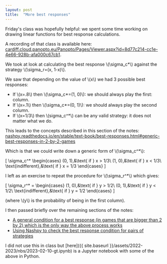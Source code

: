 ```yaml
---
layout: post
title:  "More best responses"
---
```


Friday's class was hopefully helpful: we spent some time working on drawing
linear functions for best response calculations.

A recording of that class is available here: [cardiff.cloud.panopto.eu/Panopto/Pages/Viewer.aspx?id=8d77c214-cc1e-4e66-928b-afa000c67cb1](https://cardiff.cloud.panopto.eu/Panopto/Pages/Viewer.aspx?id=8d77c214-cc1e-4e66-928b-afa000c67cb1).

We took at look at calculating the best response \\(\sigma\_c*\\) 
against 
the strategy \\(\sigma\_r=(x, 1-x)\\).

We saw that depending on the value of \\(x\\) we had 3 possible best responses:

- If \\(x=.8\\) then \\(\sigma\_c*=(1, 0)\\): we should always play the first:
  column.
- If \\(x=.1\\) then \\(\sigma\_c*=(0, 1)\\): we should always play the second
  column.
- If \\(x=1/3\\) then \\(sigma\_c^*\\) can be any valid strategy: it does not
  matter what we do.

This leads to the concepts described in this section of the notes:
[nashpy.readthedocs.io/en/stable/text-book/best-responses.html#generic-best-responses-in-2-by-2-games](https://nashpy.readthedocs.io/en/stable/text-book/best-responses.html#generic-best-responses-in-2-by-2-games)

Which is that we could write down a generic form of \\(\sigma\_c^*\\):

\[
\sigma\_c^*
\begin{cases}
    (0, 1),&\text{ if } x > 1/3\\
    (1, 0),&\text{ if } x < 1/3\\
    \text{indifferent},&\text{ if } x = 1/3
\end{cases}
\]

I left as an exercise to repeat the procedure for \\(\sigma\_r^*\\) which gives:


\[
\sigma\_r^* =
\begin{cases}
    (1, 0),&\text{ if } y > 1/2\\
    (0, 1),&\text{ if } y < 1/2\\
    \text{indifferent},&\text{ if } y = 1/2
\end{cases}
\]

(where \\(y\\) is the probability of being in the first column).

I then passed briefly over the remaining sections of the notes:

- [A general condition for a best response (in games that are bigger than 2 by
  2) which is the only way the above process works](https://nashpy.readthedocs.io/en/stable/text-book/best-responses.html#general-condition-for-a-best-response)
- [Using Nashpy to check the best response condition for pairs of strategies](https://nashpy.readthedocs.io/en/stable/how-to/check-best-responses.html#how-to-check-best-responses)

I did not use this in class but [here]({{ site.baseurl }}/assets/2022-2023/nbs/2023-02-10-gt.ipynb) is a Jupyter notebook with some of the
above in Python.

